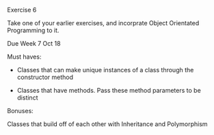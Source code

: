 Exercise 6

Take one of your earlier exercises, and incorprate Object Orientated Programming to it.

Due Week 7 Oct 18

Must haves:

- Classes that can make unique instances of a class through the constructor method

- Classes that have methods. Pass these method parameters to be distinct

Bonuses:

Classes that build off of each other with Inheritance and Polymorphism